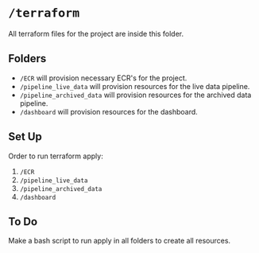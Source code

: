 # `/terraform`

All terraform files for the project are inside this folder.

## Folders

- `/ECR` will provision necessary ECR's for the project.
- `/pipeline_live_data` will provision resources for the live data pipeline.
- `/pipeline_archived_data` will provision resources for the archived data pipeline.
- `/dashboard` will provision resources for the dashboard.

## Set Up

Order to run terraform apply:
1. `/ECR`
2. `/pipeline_live_data`
3. `/pipeline_archived_data`
4. `/dashboard`

## To Do

Make a bash script to run apply in all folders to create all resources.